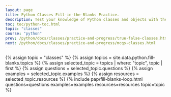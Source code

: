```yaml
---
layout: page
title: Python Classes Fill-in-the-Blanks Practice.
description: Test your knowledge of Python classes and objects with these fill-in-the-blank exercises. Learn key concepts like attributes, methods, and the __init__ method with answers provided for self-assessment.
toc: toc/python-toc.html
topic: "classes"
course: "python"
prev: /python/docs/classes/practice-and-progress/true-false-classes.html
next: /python/docs/classes/practice-and-progress/mcqs-classes.html
---
```


{% assign topic = "classes" %}
{% assign topics = site.data.python.fill-blanks.topics %}
{% assign selected_topic = topics | where: "topic", topic | first %}
{% assign questions = selected_topic.questions %}
{% assign examples = selected_topic.examples %}
{% assign resources = selected_topic.resources %}
{% include pap/fill-blanks-loop.html questions=questions examples=examples resources=resources topic=topic %}


